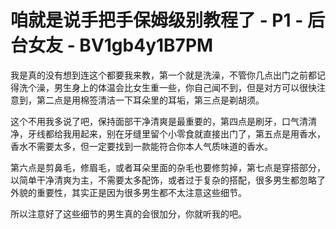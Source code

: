 # 咱就是说手把手保姆级别教程了 - P1 - 后台女友 - BV1gb4y1B7PM

我是真的没有想到连这个都要我来教，第一个就是洗澡，不管你几点出门之前都记得洗个澡，男生身上的体温会比女生重一些，你自己闻不到，但是对方可以很快注意到，第二点是用棉签清洁一下耳朵里的耳垢，第三点是剃胡须。

这个不用我多说了吧，保持面部干净清爽是最重要的，第四点是刷牙，口气清清净，牙线都给我用起来，别在牙缝里留个小零食就直接出门了，第五点是用香水，香水不需要太多，但一定要找到一款能符合你本人气质味道的香水。

第六点是剪鼻毛，修眉毛，或者耳朵里面的杂毛也要修剪掉，第七点是穿搭部分，以简单干净清爽为主，不需要太多配饰，或者过于复杂的搭配，很多男生都忽略了外貌的重要性，其实正是因为很多男生都不太注意这些细节。

所以注意好了这些细节的男生真的会很加分，你就听我的吧。